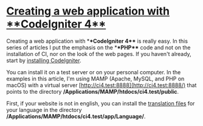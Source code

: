 # [Creating a web application with ](https://includebeer.com/en/blog/how-to-build-a-basic-web-application-with-codeigniter-4-part-1)[\***\*CodeIgniter 4\*\***](https://includebeer.com/en/blog/how-to-build-a-basic-web-application-with-codeigniter-4-part-1)[ ](https://includebeer.com/en/blog/how-to-build-a-basic-web-application-with-codeigniter-4-part-1)

Creating a web application with \***\*CodeIgniter 4\*\*** is really easy. In
this series of articles I put the emphasis on the \***\*PHP\*\*** code and
not on the installation of CI, nor on the look of the web pages. If you
haven't already, start by [installing
CodeIgniter](https://codeigniter.com/user_guide/installation/index.html).

You can install it on a test server or on your personal computer. In the
examples in this article, I'm using MAMP (Apache, MySQL, and PHP on
macOS) with a virtual server
[http://ci4.test:8888](http://ci4.test:8888/) that points to the
directory **/Applications/MAMP/htdocs/ci4.test/public**.

First, if your website is not in english, you can install the
[translation files](https://github.com/codeigniter4/translations) for
your language in the directory
**/Applications/MAMP/htdocs/ci4.test/app/Language/**.
